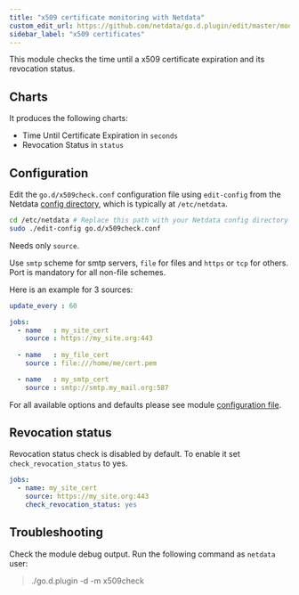 ```yaml
---
title: "x509 certificate monitoring with Netdata"
custom_edit_url: https://github.com/netdata/go.d.plugin/edit/master/modules/x509check/README.md
sidebar_label: "x509 certificates"
---
```




This module checks the time until a x509 certificate expiration and its revocation status.

## Charts

It produces the following charts:

-   Time Until Certificate Expiration in `seconds`
-   Revocation Status in `status`
 
## Configuration

Edit the `go.d/x509check.conf` configuration file using `edit-config` from the Netdata [config
directory](/docs/configure/nodes), which is typically at `/etc/netdata`.

```bash
cd /etc/netdata # Replace this path with your Netdata config directory
sudo ./edit-config go.d/x509check.conf
```

Needs only `source`.

Use `smtp` scheme for smtp servers, `file` for files and `https` or `tcp` for others. Port is mandatory for all non-file schemes.

Here is an example for 3 sources:

```yaml
update_every : 60

jobs:
  - name   : my_site_cert
    source : https://my_site.org:443
    
  - name   : my_file_cert
    source : file:///home/me/cert.pem

  - name   : my_smtp_cert
    source : smtp://smtp.my_mail.org:587
```

For all available options and defaults please see module [configuration file](https://github.com/netdata/go.d.plugin/blob/master/config/go.d/x509check.conf).

## Revocation status

Revocation status check is disabled by default. To enable it set `check_revocation_status` to yes.

```yaml
jobs:
  - name: my_site_cert
    source: https://my_site.org:443
    check_revocation_status: yes
```

## Troubleshooting

Check the module debug output. Run the following command as `netdata` user:

> ./go.d.plugin -d -m x509check
